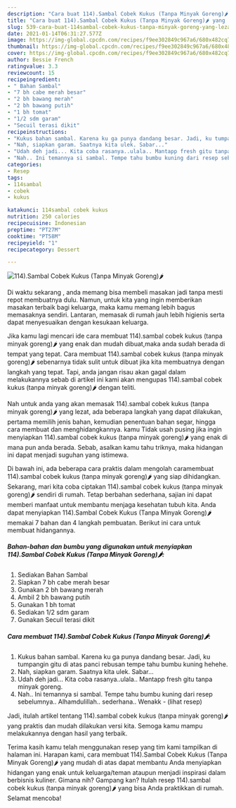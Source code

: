 ```yaml
---
description: "Cara buat 114).Sambal Cobek Kukus (Tanpa Minyak Goreng)🌶 yang lezat Untuk Jualan"
title: "Cara buat 114).Sambal Cobek Kukus (Tanpa Minyak Goreng)🌶 yang lezat Untuk Jualan"
slug: 539-cara-buat-114sambal-cobek-kukus-tanpa-minyak-goreng-yang-lezat-untuk-jualan
date: 2021-01-14T06:31:27.577Z
image: https://img-global.cpcdn.com/recipes/f9ee302849c967a6/680x482cq70/114sambal-cobek-kukus-tanpa-minyak-goreng🌶-foto-resep-utama.jpg
thumbnail: https://img-global.cpcdn.com/recipes/f9ee302849c967a6/680x482cq70/114sambal-cobek-kukus-tanpa-minyak-goreng🌶-foto-resep-utama.jpg
cover: https://img-global.cpcdn.com/recipes/f9ee302849c967a6/680x482cq70/114sambal-cobek-kukus-tanpa-minyak-goreng🌶-foto-resep-utama.jpg
author: Bessie French
ratingvalue: 3.3
reviewcount: 15
recipeingredient:
- " Bahan Sambal"
- "7 bh cabe merah besar"
- "2 bh bawang merah"
- "2 bh bawang putih"
- "1 bh tomat"
- "1/2 sdm garam"
- "Secuil terasi dikit"
recipeinstructions:
- "Kukus bahan sambal. Karena ku ga punya dandang besar. Jadi, ku tumpangin gitu di atas panci rebusan tempe tahu bumbu kuning hehehe."
- "Nah, siapkan garam. Saatnya kita ulek. Sabar..."
- "Udah deh jadi... Kita coba rasanya..ulala.. Mantapp fresh gitu tanpa minyak goreng."
- "Nah.. Ini temannya si sambal. Tempe tahu bumbu kuning dari resep sebelumnya.. Alhamdulillah.. sederhana.. Wenakk           (lihat resep)"
categories:
- Resep
tags:
- 114sambal
- cobek
- kukus

katakunci: 114sambal cobek kukus 
nutrition: 250 calories
recipecuisine: Indonesian
preptime: "PT27M"
cooktime: "PT58M"
recipeyield: "1"
recipecategory: Dessert

---
```



![114).Sambal Cobek Kukus (Tanpa Minyak Goreng)🌶](https://img-global.cpcdn.com/recipes/f9ee302849c967a6/680x482cq70/114sambal-cobek-kukus-tanpa-minyak-goreng🌶-foto-resep-utama.jpg)

Di waktu  sekarang , anda memang bisa membeli masakan jadi tanpa mesti repot membuatnya dulu. Namun, untuk kita yang ingin memberikan masakan terbaik bagi keluarga, maka kamu memang lebih bagus memasaknya sendiri. Lantaran, memasak di rumah jauh lebih higienis serta dapat menyesuaikan dengan kesukaan keluarga.

Jika kamu lagi mencari ide cara membuat 114).sambal cobek kukus (tanpa minyak goreng)🌶 yang enak dan mudah dibuat,maka anda sudah berada di tempat yang tepat. Cara membuat 114).sambal cobek kukus (tanpa minyak goreng)🌶  sebenarnya tidak sulit untuk dibuat jika kita membuatnya dengan langkah yang tepat. Tapi, anda jangan risau akan gagal dalam melakukannya 
sebab di artikel ini kami akan mengupas 114).sambal cobek kukus (tanpa minyak goreng)🌶 dengan teliti.  



Nah untuk anda yang akan memasak 114).sambal cobek kukus (tanpa minyak goreng)🌶 yang lezat, ada beberapa langkah yang dapat dilakukan, pertama memilih jenis bahan, kemudian penentuan bahan segar, hingga cara membuat dan menghidangkannya. kamu Tidak usah pusing jika ingin menyiapkan 114).sambal cobek kukus (tanpa minyak goreng)🌶 yang enak di mana pun anda berada. Sebab, asalkan kamu  tahu triknya, maka hidangan ini dapat menjadi suguhan yang istimewa.

Di bawah ini, ada beberapa cara praktis  dalam mengolah caramembuat 114).sambal cobek kukus (tanpa minyak goreng)🌶 yang siap dihidangkan. Sekarang, mari kita coba ciptakan 114).sambal cobek kukus (tanpa minyak goreng)🌶 sendiri di rumah. Tetap berbahan sederhana, sajian ini dapat memberi manfaat untuk membantu menjaga kesehatan tubuh kita. Anda dapat menyiapkan 114).Sambal Cobek Kukus (Tanpa Minyak Goreng)🌶 memakai 7 bahan dan 4 langkah pembuatan. Berikut ini cara untuk membuat hidangannya.

<!--inarticleads1-->

##### Bahan-bahan dan bumbu yang digunakan untuk menyiapkan 114).Sambal Cobek Kukus (Tanpa Minyak Goreng)🌶:

1. Sediakan  Bahan Sambal
1. Siapkan 7 bh cabe merah besar
1. Gunakan 2 bh bawang merah
1. Ambil 2 bh bawang putih
1. Gunakan 1 bh tomat
1. Sediakan 1/2 sdm garam
1. Gunakan Secuil terasi dikit




<!--inarticleads2-->

##### Cara membuat 114).Sambal Cobek Kukus (Tanpa Minyak Goreng)🌶:

1. Kukus bahan sambal. Karena ku ga punya dandang besar. Jadi, ku tumpangin gitu di atas panci rebusan tempe tahu bumbu kuning hehehe.
1. Nah, siapkan garam. Saatnya kita ulek. Sabar...
1. Udah deh jadi... Kita coba rasanya..ulala.. Mantapp fresh gitu tanpa minyak goreng.
1. Nah.. Ini temannya si sambal. Tempe tahu bumbu kuning dari resep sebelumnya.. Alhamdulillah.. sederhana.. Wenakk -           (lihat resep)




Jadi, itulah artikel tentang  114).sambal cobek kukus (tanpa minyak goreng)🌶  yang praktis dan mudah dilakukan versi kita. Semoga kamu mampu melakukannya dengan hasil yang terbaik. 

Terima kasih kamu telah menggunakan resep yang tim kami tampilkan di halaman ini. Harapan kami, cara membuat  114).Sambal Cobek Kukus (Tanpa Minyak Goreng)🌶 yang mudah di atas dapat membantu Anda menyiapkan hidangan yang enak untuk keluarga/teman ataupun menjadi inspirasi dalam berbisnis kuliner. Gimana nih? Gampang kan? Itulah resep 114).sambal cobek kukus (tanpa minyak goreng)🌶 yang bisa Anda praktikkan di rumah. Selamat mencoba!

